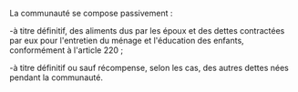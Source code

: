  
La communauté se compose passivement :  

  
-à titre définitif, des aliments dus par les époux et des dettes contractées par eux pour l'entretien du ménage et l'éducation des enfants, conformément à l'article 220 ;  

  
-à titre définitif ou sauf récompense, selon les cas, des autres dettes nées pendant la communauté.  
